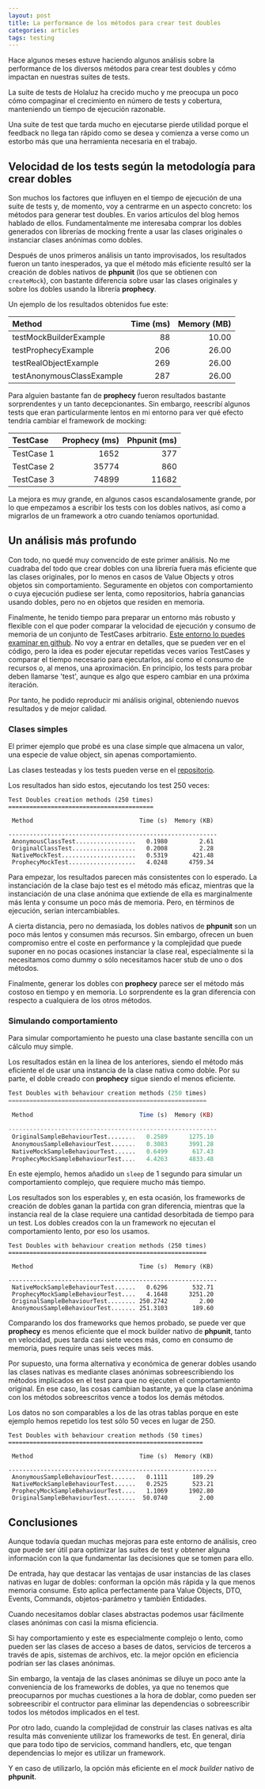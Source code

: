 ```yaml
---
layout: post
title: La performance de los métodos para crear test doubles
categories: articles
tags: testing
---
```


Hace algunos meses estuve haciendo algunos análisis sobre la performance de los diversos métodos para crear test doubles y cómo impactan en nuestras suites de tests.

La suite de tests de Holaluz ha crecido mucho y me preocupa un poco cómo compaginar el crecimiento en número de tests y cobertura, manteniendo un tiempo de ejecución razonable.

Una suite de test que tarda mucho en ejecutarse pierde utilidad porque el feedback no llega tan rápido como se desea y comienza a verse como un estorbo más que una herramienta necesaria en el trabajo.

## Velocidad de los tests según la metodología para crear dobles

Son muchos los factores que influyen en el tiempo de ejecución de una suite de tests y, de momento, voy a centrarme en un aspecto concreto: los métodos para generar test doubles. En varios artículos del blog hemos hablado de ellos. Fundamentalmente me interesaba comprar los dobles generados con librerías de mocking frente a usar las clases originales o instanciar clases anónimas como dobles.

Después de unos primeros análisis un tanto improvisados, los resultados fueron un tanto inesperados, ya que el método más eficiente resultó ser la creación de dobles nativos de **phpunit** (los que se obtienen con `createMock`), con bastante diferencia sobre usar las clases originales y sobre los dobles usando la librería **prophecy**.

Un ejemplo de los resultados obtenidos fue este:

| Method                    | Time (ms) |  Memory (MB) |
|:--------------------------|----------:|-------------:|
| testMockBuilderExample    |        88 |        10.00 |
| testProphecyExample       |       206 |        26.00 | 
| testRealObjectExample     |       269 |        26.00 | 
| testAnonymousClassExample |       287 |        26.00 |

Para alguien bastante fan de **prophecy** fueron resultados bastante sorprendentes y un tanto decepcionantes. Sin embargo, reescribí algunos tests que eran particularmente lentos en mi entorno para ver qué efecto tendría cambiar el framework de mocking:

| TestCase   | Prophecy (ms) | Phpunit (ms)|
|:-----------|--------------:|------------:|
| TestCase 1 |          1652 |         377 |
| TestCase 2 |         35774 |         860 |
| TestCase 3 |         74899 |       11682 |

La mejora es muy grande, en algunos casos escandalosamente grande, por lo que empezamos a escribir los tests con los dobles nativos, así como a migrarlos de un framework a otro cuando teníamos oportunidad.

## Un análisis más profundo

Con todo, no quedé muy convencido de este primer análisis. No me cuadraba del todo que crear dobles con una librería fuera más eficiente que las clases originales, por lo menos en casos de Value Objects y otros objetos sin comportamiento. Seguramente en objetos con comportamiento o cuya ejecución pudiese ser lenta, como repositorios, habría ganancias usando dobles, pero no en objetos que residen en memoria.

Finalmente, he tenido tiempo para preparar un entorno más robusto y flexible con el que poder comparar la velocidad de ejecución y consumo de memoria de un conjunto de TestCases arbitrario. [Este entorno lo puedes examinar en github](https://github.com/franiglesias/tb-doubles). No voy a entrar en detalles, que se pueden ver en el código, pero la idea es poder ejecutar repetidas veces varios TestCases y comparar el tiempo necesario para ejecutarlos, así como el consumo de recursos o, al menos, una aproximación. En principio, los tests para probar deben llamarse 'test', aunque es algo que espero cambiar en una próxima iteración.

Por tanto, he podido reproducir mi análisis original, obteniendo nuevos resultados y de mejor calidad.

### Clases simples

El primer ejemplo que probé es una clase simple que almacena un valor, una especie de value object, sin apenas comportamiento.

Las clases testeadas y los tests pueden verse en el [repositorio](https://github.com/franiglesias/tb-doubles).

Los resultados han sido estos, ejecutando los test 250 veces:

```
Test Doubles creation methods (250 times)
=========================================

 Method                              Time (s)  Memory (KB)

-----------------------------------------------------------
 AnonymousClassTest.................   0.1980         2.61
 OriginalClassTest..................   0.2008         2.28
 NativeMockTest.....................   0.5319       421.48
 ProphecyMockTest...................   4.0248      4759.34
```

Para empezar, los resultados parecen más consistentes con lo esperado. La instanciación de la clase bajo test es el método más eficaz, mientras que la instanciación de una clase anónima que extiende de ella es marginalmente más lenta y consume un poco más de memoria. Pero, en términos de ejecución, serían intercambiables.

A cierta distancia, pero no demasiada, los dobles nativos de **phpunit** son un poco más lentos y consumen más recursos. Sin embargo, ofrecen un buen compromiso entre el coste en performance y la complejidad que puede suponer en no pocas ocasiones instanciar la clase real, especialmente si la necesitamos como dummy o sólo necesitamos hacer stub de uno o dos métodos.

Finalmente, generar los dobles con **prophecy** parece ser el método más costoso en tiempo y en memoria. Lo sorprendente es la gran diferencia con respecto a cualquiera de los otros métodos.

### Simulando comportamiento

Para simular comportamiento he puesto una clase bastante sencilla con un cálculo muy simple.

Los resultados están en la línea de los anteriores, siendo el método más eficiente el de usar una instancia de la clase nativa como doble. Por su parte, el doble creado con **prophecy** sigue siendo el menos eficiente.

```php
Test Doubles with behaviour creation methods (250 times)
========================================================

 Method                              Time (s)  Memory (KB)

-----------------------------------------------------------
 OriginalSampleBehaviourTest........   0.2589      1275.10
 AnonymousSampleBehaviourTest.......   0.3083      3991.28
 NativeMockSampleBehaviourTest......   0.6499       617.43
 ProphecyMockSampleBehaviourTest....   4.4263      4833.48

```

En este ejemplo, hemos añadido un `sleep` de 1 segundo para simular un comportamiento complejo, que requiere mucho más tiempo.

Los resultados son los esperables y, en esta ocasión, los frameworks de creación de dobles ganan la partida con gran diferencia, mientras que la instancia real de la clase requiere una cantidad desorbitada de tiempo para un test. Los dobles creados con la un framework no ejecutan el comportamiento lento, por eso los usamos.

```
Test Doubles with behaviour creation methods (250 times)
========================================================

 Method                              Time (s)  Memory (KB)

-----------------------------------------------------------
 NativeMockSampleBehaviourTest......   0.6296       532.71
 ProphecyMockSampleBehaviourTest....   4.1648      3251.20
 OriginalSampleBehaviourTest........ 250.2742         2.00
 AnonymousSampleBehaviourTest....... 251.3103       189.60
```

Comparando los dos frameworks que hemos probado, se puede ver que **prophecy** es menos eficiente que el mock builder nativo de **phpunit**, tanto en velocidad, pues tarda casi siete veces más, como en consumo de memoria, pues require unas seis veces más.

Por supuesto, una forma alternativa y económica de generar dobles usando las clases nativas es mediante clases anónimas sobreescribiendo los métodos implicados en el test para que no ejecuten el comportamiento original. En ese caso, las cosas cambian bastante, ya que la clase anónima con los métodos sobreescritos vence a todos los demás métodos.

Los datos no son comparables a los de las otras tablas porque en este ejemplo hemos repetido los test sólo 50 veces en lugar de 250.

```
Test Doubles with behaviour creation methods (50 times)
=======================================================

 Method                              Time (s)  Memory (KB)

-----------------------------------------------------------
 AnonymousSampleBehaviourTest.......   0.1111       189.29
 NativeMockSampleBehaviourTest......   0.2525       523.21
 ProphecyMockSampleBehaviourTest....   1.1069      1902.80
 OriginalSampleBehaviourTest........  50.0740         2.00
```

## Conclusiones

Aunque todavía quedan muchas mejoras para este entorno de análisis, creo que puede ser útil para optimizar las suites de test y obtener alguna información con la que fundamentar las decisiones que se tomen para ello.

De entrada, hay que destacar las ventajas de usar instancias de las clases nativas en lugar de dobles: conforman la opción más rápida y la que menos memoria consume. Esto aplica perfectamente para Value Objects, DTO, Events, Commands, objetos-parámetro y también Entidades.

Cuando necesitamos doblar clases abstractas podemos usar fácilmente clases anónimas con casi la misma eficiencia.

Si hay comportamiento y este es especialmente complejo o lento, como pueden ser las clases de acceso a bases de datos, servicios de terceros a través de apis, sistemas de archivos, etc. la mejor opción en eficiencia podrían ser las clases anónimas.

Sin embargo, la ventaja de las clases anónimas se diluye un poco ante la conveniencia de los frameworks de dobles, ya que no tenemos que preocuparnos por muchas cuestiones a la hora de doblar, como pueden ser sobreescribir el contructor para eliminar las dependencias o sobreescribir todos los métodos implicados en el test.

Por otro lado, cuando la complejidad de construir las clases nativas es alta resulta más conveniente utilizar los frameworks de test. En general, diría que para todo tipo de servicios, command handlers, etc, que tengan dependencias lo mejor es utilizar un framework.

Y en caso de utilizarlo, la opción más eficiente en el *mock builder* nativo de **phpunit**.

